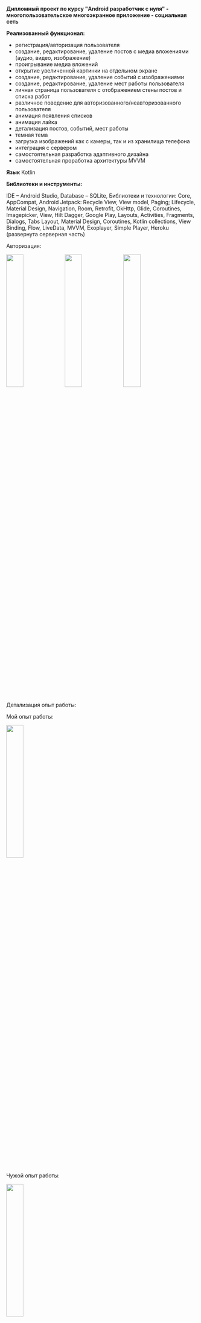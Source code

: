 **Дипломный проект по курсу "Android разработчик с нуля" - многопользовательское многоэкранное приложение - социальная сеть**  

**Реализованный функционал:**  

- регистрация/авторизация пользователя
- создание, редактирование, удаление постов с медиа вложениями (аудио, видео, изображение)
- проигрывание медиа вложений
- открытие увеличенной картинки на отдельном экране
- создание, редактирование, удаление событий с изображениями
- создание, редактирование, удаление мест работы пользователя
- личная страница пользователя с отображением стены постов и списка работ
- различное поведение для авторизованного/неавторизованного пользователя
- анимация появления списков
- анимация лайка
- детализация постов, событий, мест работы
- темная тема
- загрузка изображений как с камеры, так и из хранилища телефона 
- интеграция с сервером
- самостоятельная разработка адаптивного дизайна 
- самостоятельная проработка архитектуры MVVM 

**Язык** Kotlin 

**Библиотеки и инструменты:**  

IDE – Android Studio, Database – SQLite, Библиотеки и технологии: Core, AppCompat, Android Jetpack: Recycle View, View model, Paging; 
Lifecycle, Material Design, Navigation, Room, Retrofit, OkHttp, Glide, Coroutines, Imagepicker, View, Hilt Dagger, Google Play, Layouts, 
Activities, Fragments, Dialogs, Tabs Layout, Material Design, Coroutines, Kotlin collections, View Binding, Flow, LiveData, MVVM, Exoplayer, Simple Player, Heroku (развернута серверная часть)

Авторизация:  

<img src="https://user-images.githubusercontent.com/88279403/177937593-b98647f0-c131-494a-ad01-2bbbdd5c2cc7.png" width="30%" height="30%">
<img src="https://user-images.githubusercontent.com/88279403/177937601-7c7c5400-a651-402d-8cc6-bfc32757fd1c.png" width="30%" height="30%">
<img src="https://user-images.githubusercontent.com/88279403/177937603-83a03e6a-442e-423c-88af-1b4d7c2fb58f.png" width="30%" height="30%">

Детализация опыт работы:

Мой опыт работы: 

<img src="https://user-images.githubusercontent.com/88279403/177937716-f7970fd0-a887-429b-ae01-7acdcc52fdb8.png" width="30%" height="30%">

Чужой опыт работы: 

<img src="https://user-images.githubusercontent.com/88279403/177937793-350afa74-7afc-4f4d-a706-238876899ce2.png" width="30%" height="30%">

Список мой опыт работы: 

<img src="https://user-images.githubusercontent.com/88279403/177937870-1bcbfb98-cccc-4312-adb4-2e108ef0a9eb.png" width="30%" height="30%">

Добавление места работы:

<img src="https://user-images.githubusercontent.com/88279403/177937948-9d35e2b0-9412-4734-b806-8cd9f0eb2659.png" width="30%" height="30%">

Детализация поста: 

<img src="https://user-images.githubusercontent.com/88279403/177938007-b02c660e-0d43-499b-8614-60fe30361273.png" width="30%" height="30%">

Детализация события: 

<img src="https://user-images.githubusercontent.com/88279403/177938078-c91603af-f2c2-4143-a6cb-499164fdce15.png" width="30%" height="30%">

Мой профиль: 

<img src="https://user-images.githubusercontent.com/88279403/177938171-514da96f-e0b9-4fc7-ba77-4fdf4a476dc1.png" width="30%" height="30%">

Чужой профиль: 

<img src="https://user-images.githubusercontent.com/88279403/177938246-f8354bca-25b7-4cc8-9d23-045ecc29e792.png" width="30%" height="30%">

Чужой опыт работы: 

<img src="https://user-images.githubusercontent.com/88279403/177938324-de4d2be8-2c44-4340-9a86-bed8d7eb943f.png" width="30%" height="30%">

Пользователи (список): 

<img src="https://user-images.githubusercontent.com/88279403/177938384-1981f70a-5ea8-4571-8dec-98078472fc51.png" width="30%" height="30%">

Список постов с разными авторами (авторизация - Anna):

<img src="https://user-images.githubusercontent.com/88279403/177939526-faa96441-b728-482b-a1d9-1d5faab409a5.png" width="30%" height="30%">

Список постов: 

<img src="https://user-images.githubusercontent.com/88279403/177938513-5b9faba1-305f-4261-b8fa-31fe204a772b.png" width="30%" height="30%">

Список событий: 

<img src="https://user-images.githubusercontent.com/88279403/177938610-74a81b1e-1edc-4bf7-b038-1a79865bd3c2.png" width="30%" height="30%">

Регистрация: 

<img src="https://user-images.githubusercontent.com/88279403/177938683-c3b37aee-eec3-442f-a84c-2cd664ff2a5c.png" width="30%" height="30%">

Редактирование места работы: 

<img src="https://user-images.githubusercontent.com/88279403/177938756-7eb862af-30d7-4d08-ac0b-476f8063243f.png" width="30%" height="30%">

Редактирование поста: 

<img src="https://user-images.githubusercontent.com/88279403/177938816-ecdfd5c0-4d57-4b56-bf27-8bfd34be0056.png" width="30%" height="30%">

Редактирование события: 

<img src="https://user-images.githubusercontent.com/88279403/177938878-62ffebad-7f69-471a-abd7-55e96a77bec7.png" width="30%" height="30%">

Создание нового поста: 

<img src="https://user-images.githubusercontent.com/88279403/177938970-12db7aea-f51a-49f4-9d38-23d147f8ae26.png" width="30%" height="30%">

Создание нового события: 

<img src="https://user-images.githubusercontent.com/88279403/177939033-5f3ff287-6ffa-4a78-a6a2-7c2e47a5c6f3.png" width="30%" height="30%">


